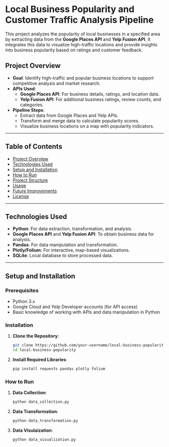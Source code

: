 # Local Business Popularity and Customer Traffic Analysis Pipeline

This project analyzes the popularity of local businesses in a specified area by extracting data from the **Google Places API** and **Yelp Fusion API**. It integrates this data to visualize high-traffic locations and provide insights into business popularity based on ratings and customer feedback.

## Project Overview

- **Goal**: Identify high-traffic and popular business locations to support competitive analysis and market research.
- **APIs Used**:
  - **Google Places API**: For business details, ratings, and location data.
  - **Yelp Fusion API**: For additional business ratings, review counts, and categories.
- **Pipeline Steps**:
  - Extract data from Google Places and Yelp APIs.
  - Transform and merge data to calculate popularity scores.
  - Visualize business locations on a map with popularity indicators.

---

## Table of Contents

- [Project Overview](#project-overview)
- [Technologies Used](#technologies-used)
- [Setup and Installation](#setup-and-installation)
- [How to Run](#how-to-run)
- [Project Structure](#project-structure)
- [Usage](#usage)
- [Future Improvements](#future-improvements)
- [License](#license)

---

## Technologies Used

- **Python**: For data extraction, transformation, and analysis.
- **Google Places API** and **Yelp Fusion API**: To obtain business data for analysis.
- **Pandas**: For data manipulation and transformation.
- **Plotly/Folium**: For interactive, map-based visualizations.
- **SQLite**: Local database to store processed data.

---

## Setup and Installation

### Prerequisites

- Python 3.x
- Google Cloud and Yelp Developer accounts (for API access)
- Basic knowledge of working with APIs and data manipulation in Python

### Installation

1. **Clone the Repository**:
   ```bash
   git clone https://github.com/your-username/local-business-popularity.git
   cd local-business-popularity

2. **Install Required Libraries**:
    ```bash
    pip install requests pandas plotly folium

### How to Run
1. **Data Collection**:
    ```bash
    python data_collection.py

2. **Data Transformation**:
    ```bash
    python data_transformation.py

3. **Data Visulaization**:
    ```bash
    python data_visualization.py
